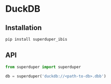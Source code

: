 # DuckDB

## Installation

```bash
pip install superduper_ibis
```

## API

```python
from superduper import superduper

db = superduper('duckdb://<path-to-db>.dbb')
```